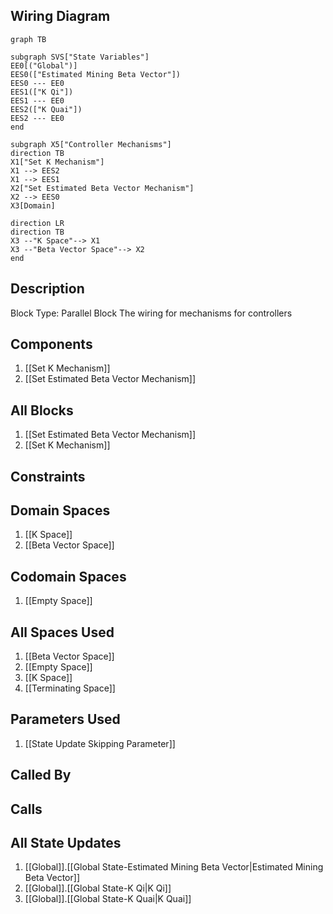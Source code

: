 ## Wiring Diagram

```mermaid
graph TB

subgraph SVS["State Variables"]
EE0[("Global")]
EES0(["Estimated Mining Beta Vector"])
EES0 --- EE0
EES1(["K Qi"])
EES1 --- EE0
EES2(["K Quai"])
EES2 --- EE0
end

subgraph X5["Controller Mechanisms"]
direction TB
X1["Set K Mechanism"]
X1 --> EES2
X1 --> EES1
X2["Set Estimated Beta Vector Mechanism"]
X2 --> EES0
X3[Domain]

direction LR
direction TB
X3 --"K Space"--> X1
X3 --"Beta Vector Space"--> X2
end
```

## Description

Block Type: Parallel Block
The wiring for mechanisms for controllers
## Components
1. [[Set K Mechanism]]
2. [[Set Estimated Beta Vector Mechanism]]

## All Blocks
1. [[Set Estimated Beta Vector Mechanism]]
2. [[Set K Mechanism]]

## Constraints

## Domain Spaces
1. [[K Space]]
2. [[Beta Vector Space]]

## Codomain Spaces
1. [[Empty Space]]

## All Spaces Used
1. [[Beta Vector Space]]
2. [[Empty Space]]
3. [[K Space]]
4. [[Terminating Space]]

## Parameters Used
1. [[State Update Skipping Parameter]]

## Called By

## Calls

## All State Updates
1. [[Global]].[[Global State-Estimated Mining Beta Vector|Estimated Mining Beta Vector]]
2. [[Global]].[[Global State-K Qi|K Qi]]
3. [[Global]].[[Global State-K Quai|K Quai]]

